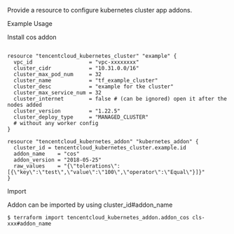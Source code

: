 Provide a resource to configure kubernetes cluster app addons.

Example Usage

Install cos addon

```hcl

resource "tencentcloud_kubernetes_cluster" "example" {
  vpc_id                  = "vpc-xxxxxxxx"
  cluster_cidr            = "10.31.0.0/16"
  cluster_max_pod_num     = 32
  cluster_name            = "tf_example_cluster"
  cluster_desc            = "example for tke cluster"
  cluster_max_service_num = 32
  cluster_internet        = false # (can be ignored) open it after the nodes added
  cluster_version         = "1.22.5"
  cluster_deploy_type     = "MANAGED_CLUSTER"
  # without any worker config
}

resource "tencentcloud_kubernetes_addon" "kubernetes_addon" {
  cluster_id = tencentcloud_kubernetes_cluster.example.id
  addon_name    = "cos"
  addon_version = "2018-05-25"
  raw_values    = "{\"tolerations\":[{\"key\":\"test\",\"value\":\"100\",\"operator\":\"Equal\"}]}"
}

```

Import

Addon can be imported by using cluster_id#addon_name
```
$ terraform import tencentcloud_kubernetes_addon.addon_cos cls-xxx#addon_name
```